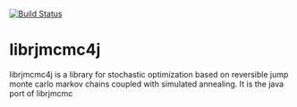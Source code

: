 [![Build Status](https://travis-ci.org/IGNF/librjmcmc4j.svg?branch=master)](https://travis-ci.org/IGNF/librjmcmc4j)

# librjmcmc4j
librjmcmc4j is a library for stochastic optimization based on reversible jump monte carlo markov chains coupled with simulated annealing. It is the java port of librjmcmc
